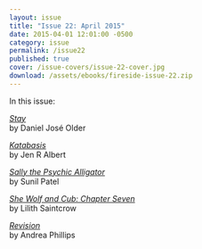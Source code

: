 ```yaml
---
layout: issue
title: "Issue 22: April 2015"
date: 2015-04-01 12:01:00 -0500
category: issue
permalink: /issue22
published: true
cover: /issue-covers/issue-22-cover.jpg
download: /assets/ebooks/fireside-issue-22.zip
---
```


In this issue:

[_Stay_](/issue22/chapter/stay/)<br/>
by Daniel José Older

[_Katabasis_](/issue22/chapter/katabasis/)<br/>
by Jen R Albert

[_Sally the Psychic Alligator_](/issue22/chapter/sally-the-psychic-alligator/)<br/>
by Sunil Patel

[_She Wolf and Cub: Chapter Seven_](/issue22/chapter/she-wolf-and-cub-chapter-seven/)<br/>
by Lilith Saintcrow

[_Revision_](/issue22/chapter/revision/)<br/>
by Andrea Phillips
